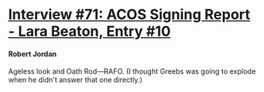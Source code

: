# [Interview #71: ACOS Signing Report - Lara Beaton, Entry #10](https://www.theoryland.com/intvmain.php?i=71#10)

#### Robert Jordan

Ageless look and Oath Rod—RAFO. (I thought Greebs was going to explode when he didn't answer that one directly.)


